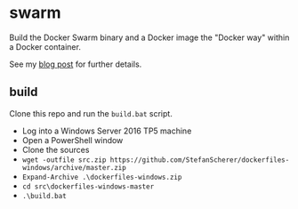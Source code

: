 # swarm

Build the Docker Swarm binary and a Docker image the "Docker way" within a Docker container.

See my [blog post](https://stefanscherer.github.io/build-docker-swarm-for-windows-the-docker-way/) for further details.

## build

Clone this repo and run the `build.bat` script.

* Log into a Windows Server 2016 TP5 machine
* Open a PowerShell window
* Clone the sources
* `wget -outfile src.zip https://github.com/StefanScherer/dockerfiles-windows/archive/master.zip`
* `Expand-Archive .\dockerfiles-windows.zip`
* `cd src\dockerfiles-windows-master`
* `.\build.bat`

